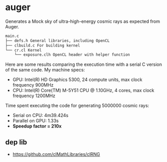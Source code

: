 # auger

Generates a Mock sky of ultra-high-energy cosmic rays as expected from Auger.

```sh
main.c 
├── defs.h General libraries, including OpenCL
├── clbuild.c For building kernel
└── cr.cl Kernel
    └── exposure.clh OpenCL header with helper function
```

Here are some results comparing the execution time with a serial C version of the same code. My machine specs:

- GPU: Intel(R) HD Graphics 5300, 24 compute units, max clock frequency 900MHz
- CPU: Intel(R) Core(TM) M-5Y51 CPU @ 1.10GHz, 4 cores, max clock frequency 1200MHz

Time spent executing the code for generating 5000000 cosmic rays:

- Serial on CPU: 4m39.424s
- Parallel on GPU: 1.33s
- **Speedup factor = 210x**

## dep lib

- <https://github.com/clMathLibraries/clRNG>

